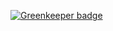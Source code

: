 

[![Greenkeeper badge](https://badges.greenkeeper.io/unshift/react-subscriptions.svg)](https://greenkeeper.io/)